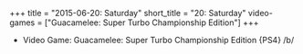 +++
title = "2015-06-20: Saturday"
short_title = "20: Saturday"
video-games = ["Guacamelee: Super Turbo Championship Edition"]
+++


* Video Game: Guacamelee: Super Turbo Championship Edition {PS4} /b/
